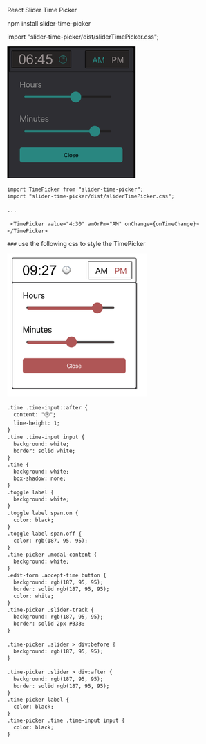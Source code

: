 React Slider Time Picker

npm install slider-time-picker

import "slider-time-picker/dist/sliderTimePicker.css";

![My Image](picker.png)

```JSX
import TimePicker from "slider-time-picker";
import "slider-time-picker/dist/sliderTimePicker.css";

...

 <TimePicker value="4:30" amOrPm="AM" onChange={onTimeChange}></TimePicker>
 ```
`###`  use the following css to style the TimePicker

![My Image](theme.png)


```JSX
.time .time-input::after {
  content: "🕒";
  line-height: 1;
}
.time .time-input input {
  background: white;
  border: solid white;
}
.time {
  background: white;
  box-shadow: none;
}
.toggle label {
  background: white;
}
.toggle label span.on {
  color: black;
}
.toggle label span.off {
  color: rgb(187, 95, 95);
}
.time-picker .modal-content {
  background: white;
}
.edit-form .accept-time button {
  background: rgb(187, 95, 95);
  border: solid rgb(187, 95, 95);
  color: white;
}
.time-picker .slider-track {
  background: rgb(187, 95, 95);
  border: solid 2px #333;
}

.time-picker .slider > div:before {
  background: rgb(187, 95, 95);
}

.time-picker .slider > div:after {
  background: rgb(187, 95, 95);
  border: solid rgb(187, 95, 95);
}
.time-picker label {
  color: black;
}
.time-picker .time .time-input input {
  color: black;
}

```
